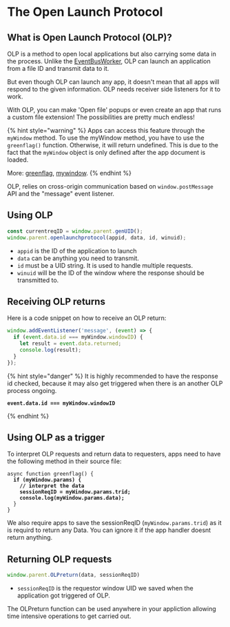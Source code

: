 # The Open Launch Protocol

## What is Open Launch Protocol (OLP)?

OLP is a method to open local applications but also carrying some data in the process. Unlike the [EventBusWorker](the-eventbusworker.md), OLP can launch an application from a file ID and transmit data to it.&#x20;

But even though OLP can launch any app, it doesn't mean that all apps will respond to the given information. OLP needs receiver side listeners for it to work.

With OLP, you can make 'Open file' popups or even create an app that runs a custom file extension! The possibilities are pretty much endless!

{% hint style="warning" %}
Apps can access this feature through the `myWindow` method. To use the myWindow method, you have to use the `greenflag()` function. Otherwise, it will return undefined. This is due to the fact that the `myWindow` object is only defined after the app document is loaded.

More: [greenflag](../timing.md), [mywindow](./).
{% endhint %}

OLP, relies on cross-origin communication based on `window.postMessage` API and the "message" event listener.&#x20;

## Using OLP

```javascript
const currentreqID = window.parent.genUID();
window.parent.openlaunchprotocol(appid, data, id, winuid);
```

* `appid` is the ID of the application to launch
* `data` can be anything you need to transmit.
* `id` must be a UID string. It is used to handle multiple requests.
* `winuid` will be the ID of the window where the response should be transmitted to.

## Receiving OLP returns

Here is a code snippet on how to receive an OLP return:

```javascript
window.addEventListener('message', (event) => {
  if (event.data.id === myWindow.windowID) {
    let result = event.data.returned;
    console.log(result);
  }
});
```

{% hint style="danger" %}
It is highly recommended to have the response id checked, because it may also get triggered when there is an another OLP process ongoing.

<pre class="language-javascript"><code class="lang-javascript"><strong>event.data.id === myWindow.windowID
</strong></code></pre>
{% endhint %}

## Using OLP as a trigger

To interpret OLP requests and return data to requesters, apps need to have the following method in their source file:

<pre class="language-javascript"><code class="lang-javascript">async function greenflag() {
<strong>  if (myWindow.params) {
</strong><strong>    // interpret the data
</strong><strong>    sessionReqID = myWindow.params.trid;
</strong><strong>    console.log(myWindow.params.data);
</strong>  }
}
</code></pre>

We also require apps to save the sessionReqID (`myWindow.params.trid`) as it is requird to return any Data. You can ignore it if the app handler doesnt return anything.&#x20;

## Returning OLP requests

```javascript
window.parent.OLPreturn(data, sessionReqID)
```

* `sessionReqID` is the requestor window UID we saved when the application got triggered of OLP.

The OLPreturn function can be used anywhere in your appliction allowing time intensive operations to get carried out.
